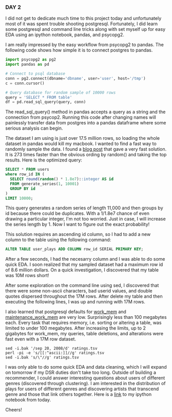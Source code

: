 ### DAY 2

I did not get to dedicate much time to this project today and unfortunately most of it was spent trouble shooting postgresql. Fortunately, I did learn some postgresql and command line tricks along with set myself up for easy EDA using an ipython notebook, pandas, and psycopg2. 

I am really impressed by the easy workflow from psycopg2 to pandas. The following code shows how simple it is to connect postgres to pandas. 

```python
import psycopg2 as pg2
import pandas as pd

# Connect to psql database
conn = pg2.connect(dbname='dbname', user='user', host='/tmp')
c = conn.cursor()

# Query database for random sample of 10000 rows
query = 'SELECT * FROM table'
df = pd.read_sql_query(query, conn)
```
The read_sql_query() method in pandas accepts a query as a string and the connection from psycop2. Running this code after changing names will painlessly transfer data from postgres into a pandas dataframe where some serious analysis can begin. 

The dataset I am using is just over 17.5 million rows, so loading the whole dataset in pandas would kill my macbook. I wanted to find a fast way to randomly sample the data. I found a [blog post](https://www.periscopedata.com/blog/how-to-sample-rows-in-sql-273x-faster.html) that gave a very fast solution. It is 273 times faster than the obvious ording by random() and taking the top results. Here is the optimized query:
```sql
SELECT * FROM users
where row_id IN (
  SELECT round(random() * 1.8e7)::integer AS id
  FROM generate_series(1, 10001)
  GROUP BY id
)
LIMIT 10000;
```

This query generates a random series of length 11,000 and then groups by id because there could be duplicates. With a 1/1.8e7 chance of even drawing a particular integer, I'm not too worried. Just in case, I will increase the series length by 1. Now I want to figure out the exact probability! 

This solution requires an ascending id column, so I had to add a new column to the table using the following command:
```sql
ALTER TABLE user_plays ADD COLUMN row_id SERIAL PRIMARY KEY;
```
After a few seconds, I had the necesarry column and I was able to do some quick EDA. I soon realized that my sampled dataset had a maximum row id of 8.6 million dollars. On a quick investigation, I discovered that my table was 10M rows short! 

After some exploration on the command line using sed, I discovered that there were some non-ascii characters, bad userid values, and double quotes dispersed throughout the 17M rows. After delete my table and then executing the following lines, I was up and running with 17M rows. 

I also learned that postgresql defaults for [work_mem](http://www.postgresql.org/docs/current/static/runtime-config-resource.html#GUC-WORK-MEM) and [maintenance_work_mem](http://www.postgresql.org/docs/current/static/runtime-config-resource.html#GUC-MAINTENANCE-WORK-MEM) are very low. Surprisingly less than 100 megabytes each. Every task that requires memory, i.e. sorting or altering a table, was limited to under 100 megabytes. After increasing the limits, up to 2 gigabytes for work_mem, my queries, table deletions, and alterations were fast even with a 17M row dataset. 

```unix
sed -i.bak '/sep 20, 2008/d' ratings.tsv 
perl -pi -e 's/[[:^ascii:]]//g' ratings.tsv
sed -i.bak 's/\"//g' ratings.tsv
```

I was only able to do some quick EDA and data cleaning, which I will expand on tomorrow if my DSR duties don't take too long. Outside of building a recommender, I could answer interesting questions about users of different genres (discovered through clustering). I am interested in the distribution of plays for users of different genres and discovering artists that transcend genre and those that link others together. Here is a [link]() to my ipython notebook from today.

Cheers!

